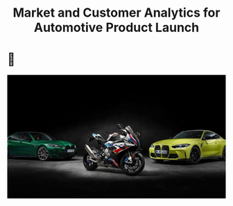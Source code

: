 <h1 align="center">Market and Customer Analytics for Automotive Product Launch </h1>
<h1>🚗</h1>

<img width="1000" src="https://github.com/Mangeshgp14/Market-Customer-Analysis-for-an-Automotive-Product-Launch/blob/main/Bmw%20squad%2C%20bike%20and%20cars%20wallpaper.jpg" >
